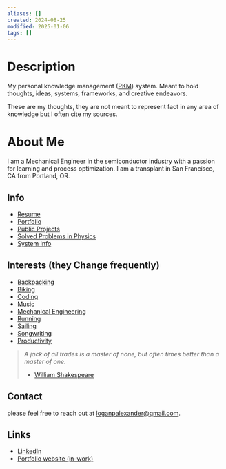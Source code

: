 ```yaml
---
aliases: []
created: 2024-08-25
modified: 2025-01-06
tags: []
---
```


# Description

My personal knowledge management ([PKM](2AREAS/PERSONAL%20KNOWLEDGE%20MANAGEMENT/Personal%20Knowledge%20Management.md)) system. Meant to hold thoughts, ideas, systems, frameworks, and creative endeavors.

These are my thoughts, they are not meant to represent fact in any area of knowledge but I often cite my sources. 

# About Me

I am a Mechanical Engineer in the semiconductor industry with a passion for learning and process optimization. I am a transplant in San Francisco, CA from Portland, OR. 

## Info

- [Resume](3RESOURCES/EMPLOYMENT/Logan%20Alexander%20Resume%20010325.pdf)
- [Portfolio](3RESOURCES/EMPLOYMENT/Logan%20Alexander%20Portfolio%2002022024.pdf)
- [Public Projects](1PROJECTS/Public%20Projects.md)
- [Solved Problems in Physics](3RESOURCES/SOLVED%20PROBLEMS%20IN%20PHYSICS/Solved%20Problems%20in%20Physics.md)
- [System Info](2AREAS/PERSONAL%20KNOWLEDGE%20MANAGEMENT/System%20Info.md)

## Interests (they Change frequently)

- [Backpacking](2AREAS/BACKPACKING/Backpacking%20MOC.md)
- [Biking](3RESOURCES/CYCLING/Biking%20MOC.md)
- [Coding](2AREAS/CODING/Coding.md)
- [Music](2AREAS/MUSIC/Music.md)
- [Mechanical Engineering](2AREAS/MECHANICAL%20ENGINEERING/Mechanical%20Engineering.md)
- [Running](3RESOURCES/RUNNING/Running.md)
- [Sailing](2AREAS/SAILING/Sailing.md)
- [Songwriting](2AREAS/MUSIC/Songwriting.md)
- [Productivity](2AREAS/PRODUCTIVITY/My%20Productivity%20System.md)

> *A jack of all trades is a master of none, but often times better than a master of one.* 
> - [William Shakespeare](5INBOX/William%20Shakespeare.md)

## Contact

please feel free to reach out at loganpalexander@gmail.com. 

## Links

- [LinkedIn](https://www.linkedin.com/in/logan-alexander) 
- [Portfolio website (in-work)](https://mechanical-portfolio.vercel.app/about)
